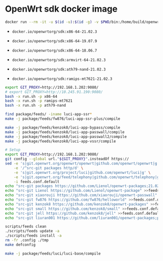 # OpenWrt sdk docker image

```bash
docker run --rm -it -u $(id -u):$(id -g) -v $PWD/bin:/home/build/openwrt/bin docker.io/openwrtorg/sdk:x86-64-21.02.3 bash
```

- `docker.io/openwrtorg/sdk:x86-64-21.02.3`
- `docker.io/openwrtorg/sdk:x86-64-19.07.9`
- `docker.io/openwrtorg/sdk:x86-64-18.06.7`

- `docker.io/openwrtorg/sdk:armvirt-64-21.02.3`
- `docker.io/openwrtorg/sdk:ath79-nand-21.02.3`
- `docker.io/openwrtorg/sdk:ramips-mt7621-21.02.3`

```bash
export GIT_PROXY=http://192.168.1.202:9080/
# export GIT_PROXY=http://10.245.91.190:9080/
bash -x run.sh -p x86-64
bash -x run.sh -p ramips-mt7621
bash -x run.sh -p ath79-nand
```

```bash
find package/feeds/ -iname luci-app-ssr*
make -j package/feeds/fw876/luci-app-ssr-plus/compile

make -j package/feeds/kenzok8/luci-app-bypass/compile
make -j package/feeds/kenzok8/luci-app-passwall/compile
make -j package/feeds/kenzok8/luci-app-passwall2/compile
make -j package/feeds/kenzok8/luci-app-vssr/compile
```

```bash
# Setup
export GIT_PROXY=http://192.168.1.202:9080/
git config --global url."${GIT_PROXY}".insteadOf https://
sed -e 's|git.openwrt.org/openwrt/openwrt|github.com/openwrt/openwrt|g' \
    -e '/^src-git packages http/d' \
    -e 's|git.openwrt.org/project/luci|github.com/openwrt/luci|g' \
    -e 's|git.openwrt.org/feed/telephony|github.com/openwrt/telephony|g' \
    -i feeds.conf.default
echo "src-git packages https://github.com/Lienol/openwrt-packages;21.02" >>feeds.conf.default
echo "src-git Lienol https://github.com/Lienol/openwrt-package" >>feeds.conf.default
echo "src-git xiaorouji https://github.com/xiaorouji/openwrt-passwall" >>feeds.conf.default
echo "src-git fw876 https://github.com/fw876/helloworld" >>feeds.conf.default
echo "src-git kenzok8 https://github.com/kenzok8/openwrt-packages" >>feeds.conf.default
echo "src-git small https://github.com/kenzok8/small" >>feeds.conf.default
echo "src-git jell https://github.com/kenzok8/jell" >>feeds.conf.default
echo "src-git liuran001 https://github.com/liuran001/openwrt-packages;packages" >>feeds.conf.default

scripts/feeds clean
./scripts/feeds update -a
./scripts/feeds install -a
rm -fr .config ./tmp
make defconfig

make -j package/feeds/luci/luci-base/compile
```
